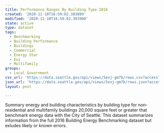 ```yaml
---
title: Performance Ranges By Building Type 2016
created: '2020-11-10T16:59:02.303889'
modified: '2020-11-10T16:59:02.303900'
state: active
type: dataset
tags:
  - Benchmarking
  - Building Performance
  - Buildings
  - Commercial
  - Energy Star
  - Eui
  - Multifamily
groups:
  - Local Government
csv_url: 'https://data.seattle.gov/api/views/5exj-gm7b/rows.csv?accessType=DOWNLOAD'
json_url: 'https://data.seattle.gov/api/views/5exj-gm7b/rows.json?accessType=DOWNLOAD'
layout: post

---
```

Summary energy and building characteristics by building type for non-residential and multifamily buildings 20,000 square feet or greater that benchmark energy data with the City of Seattle. This dataset summarizes information from the full 2016 Building Energy Benchmarking dataset but exludes likely or known errors.
